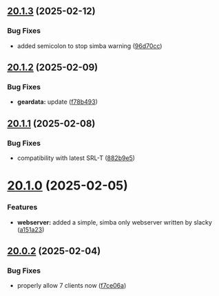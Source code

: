 ## [20.1.3](https://github.com/Torwent/WaspLib/compare/v20.1.2...v20.1.3) (2025-02-12)


### Bug Fixes

* added semicolon to stop simba warning ([96d70cc](https://github.com/Torwent/WaspLib/commit/96d70cce239c6abf7362f01f4cb53ee8a36a6db0))



## [20.1.2](https://github.com/Torwent/WaspLib/compare/v20.1.1...v20.1.2) (2025-02-09)


### Bug Fixes

* **geardata:** update ([f78b493](https://github.com/Torwent/WaspLib/commit/f78b49398921f6fbac63c9f8ecde3473a0649f12))



## [20.1.1](https://github.com/Torwent/WaspLib/compare/v20.1.0...v20.1.1) (2025-02-08)


### Bug Fixes

* compatibility with latest SRL-T ([882b9e5](https://github.com/Torwent/WaspLib/commit/882b9e56171ddb4037ddab009e509d5f23df3250))



# [20.1.0](https://github.com/Torwent/WaspLib/compare/v20.0.2...v20.1.0) (2025-02-05)


### Features

* **webserver:** added a simple, simba only webserver written by slacky ([a151a23](https://github.com/Torwent/WaspLib/commit/a151a23425b611ba4a756c483e42763d31713a09))



## [20.0.2](https://github.com/Torwent/WaspLib/compare/v20.0.1...v20.0.2) (2025-02-04)


### Bug Fixes

* properly allow 7 clients now ([f7ce06a](https://github.com/Torwent/WaspLib/commit/f7ce06a3c3b9ac928a42e2bc9f39ddf31ccf14b8))



